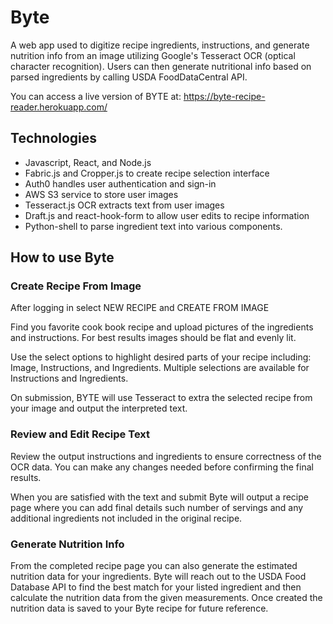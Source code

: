 # Byte
A web app used to digitize recipe ingredients, instructions, and generate nutrition info from an image utilizing Google's Tesseract OCR (optical character recognition). Users can then generate nutritional info based on parsed ingredients by calling USDA FoodDataCentral API. 

You can access a live version of BYTE at: https://byte-recipe-reader.herokuapp.com/

## Technologies
- Javascript, React, and Node.js
- Fabric.js and Cropper.js to create recipe selection interface
- Auth0 handles user authentication and sign-in
- AWS S3 service to store user images
- Tesseract.js OCR extracts text from user images
- Draft.js and react-hook-form to allow user edits to recipe information
- Python-shell to parse ingredient text into various components.

## How to use Byte
### Create Recipe From Image

After logging in select NEW RECIPE and CREATE FROM IMAGE

Find you favorite cook book recipe and upload pictures of the ingredients and instructions. For best results images should be flat and evenly lit.

Use the select options to highlight desired parts of your recipe including: Image, Instructions, and Ingredients. Multiple selections are available for Instructions and Ingredients.

On submission, BYTE will use Tesseract to extra the selected recipe from your image and output the interpreted text.

### Review and Edit Recipe Text

Review the output instructions and ingredients to ensure correctness of the OCR data. You can make any changes needed before confirming the final results.

When you are satisfied with the text and submit Byte will output a recipe page where you can add final details such number of servings and any additional ingredients not included in the original recipe.

### Generate Nutrition Info
From the completed recipe page you can also generate the estimated nutrition data for your ingredients. Byte will reach out to the USDA Food Database API to find the best match for your listed ingredient and then calculate the nutrition data from the given measurements. Once created the nutrition data is saved to your Byte recipe for future reference. 
